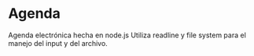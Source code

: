 # Agenda
Agenda electrónica hecha en node.js
Utiliza readline y file system para el manejo del input y del archivo.
